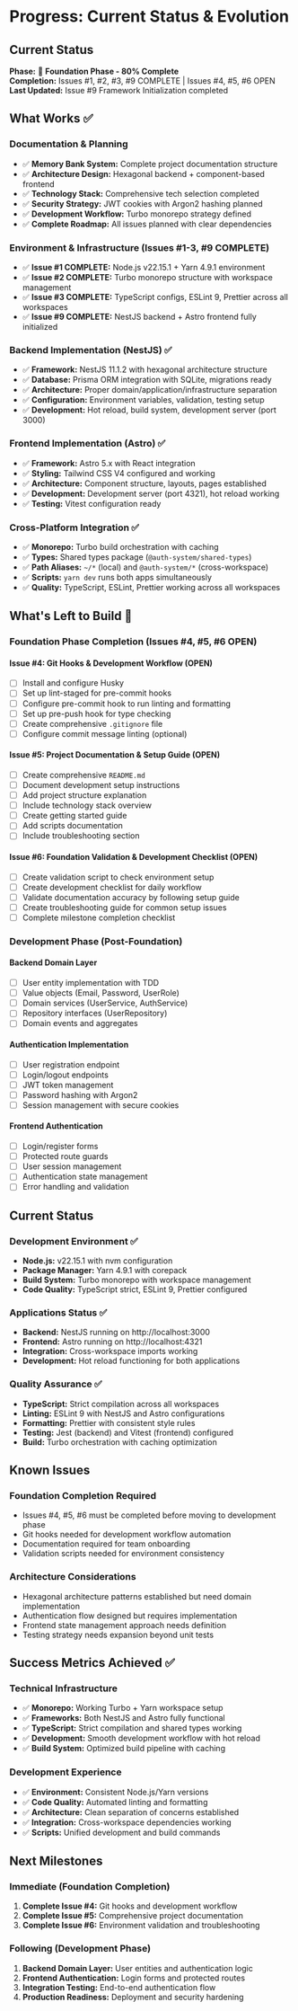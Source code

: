 # Progress: Current Status & Evolution

## Current Status

**Phase:** 🎯 **Foundation Phase - 80% Complete**  
**Completion:** Issues #1, #2, #3, #9 COMPLETE | Issues #4, #5, #6 OPEN  
**Last Updated:** Issue #9 Framework Initialization completed

## What Works ✅

### Documentation & Planning

- ✅ **Memory Bank System:** Complete project documentation structure
- ✅ **Architecture Design:** Hexagonal backend + component-based frontend
- ✅ **Technology Stack:** Comprehensive tech selection completed
- ✅ **Security Strategy:** JWT cookies with Argon2 hashing planned
- ✅ **Development Workflow:** Turbo monorepo strategy defined
- ✅ **Complete Roadmap:** All issues planned with clear dependencies

### Environment & Infrastructure (Issues #1-3, #9 COMPLETE)

- ✅ **Issue #1 COMPLETE:** Node.js v22.15.1 + Yarn 4.9.1 environment
- ✅ **Issue #2 COMPLETE:** Turbo monorepo structure with workspace management
- ✅ **Issue #3 COMPLETE:** TypeScript configs, ESLint 9, Prettier across all workspaces
- ✅ **Issue #9 COMPLETE:** NestJS backend + Astro frontend fully initialized

### Backend Implementation (NestJS) ✅

- ✅ **Framework:** NestJS 11.1.2 with hexagonal architecture structure
- ✅ **Database:** Prisma ORM integration with SQLite, migrations ready
- ✅ **Architecture:** Proper domain/application/infrastructure separation
- ✅ **Configuration:** Environment variables, validation, testing setup
- ✅ **Development:** Hot reload, build system, development server (port 3000)

### Frontend Implementation (Astro) ✅

- ✅ **Framework:** Astro 5.x with React integration
- ✅ **Styling:** Tailwind CSS V4 configured and working
- ✅ **Architecture:** Component structure, layouts, pages established
- ✅ **Development:** Development server (port 4321), hot reload working
- ✅ **Testing:** Vitest configuration ready

### Cross-Platform Integration ✅

- ✅ **Monorepo:** Turbo build orchestration with caching
- ✅ **Types:** Shared types package (`@auth-system/shared-types`)
- ✅ **Path Aliases:** `~/*` (local) and `@auth-system/*` (cross-workspace)
- ✅ **Scripts:** `yarn dev` runs both apps simultaneously
- ✅ **Quality:** TypeScript, ESLint, Prettier working across all workspaces

## What's Left to Build 🚧

### Foundation Phase Completion (Issues #4, #5, #6 OPEN)

#### Issue #4: Git Hooks & Development Workflow (OPEN)

- [ ] Install and configure Husky
- [ ] Set up lint-staged for pre-commit hooks
- [ ] Configure pre-commit hook to run linting and formatting
- [ ] Set up pre-push hook for type checking
- [ ] Create comprehensive `.gitignore` file
- [ ] Configure commit message linting (optional)

#### Issue #5: Project Documentation & Setup Guide (OPEN)

- [ ] Create comprehensive `README.md`
- [ ] Document development setup instructions
- [ ] Add project structure explanation
- [ ] Include technology stack overview
- [ ] Create getting started guide
- [ ] Add scripts documentation
- [ ] Include troubleshooting section

#### Issue #6: Foundation Validation & Development Checklist (OPEN)

- [ ] Create validation script to check environment setup
- [ ] Create development checklist for daily workflow
- [ ] Validate documentation accuracy by following setup guide
- [ ] Create troubleshooting guide for common setup issues
- [ ] Complete milestone completion checklist

### Development Phase (Post-Foundation)

#### Backend Domain Layer

- [ ] User entity implementation with TDD
- [ ] Value objects (Email, Password, UserRole)
- [ ] Domain services (UserService, AuthService)
- [ ] Repository interfaces (UserRepository)
- [ ] Domain events and aggregates

#### Authentication Implementation

- [ ] User registration endpoint
- [ ] Login/logout endpoints
- [ ] JWT token management
- [ ] Password hashing with Argon2
- [ ] Session management with secure cookies

#### Frontend Authentication

- [ ] Login/register forms
- [ ] Protected route guards
- [ ] User session management
- [ ] Authentication state management
- [ ] Error handling and validation

## Current Status

### Development Environment ✅

- **Node.js:** v22.15.1 with nvm configuration
- **Package Manager:** Yarn 4.9.1 with corepack
- **Build System:** Turbo monorepo with workspace management
- **Code Quality:** TypeScript strict, ESLint 9, Prettier configured

### Applications Status ✅

- **Backend:** NestJS running on http://localhost:3000
- **Frontend:** Astro running on http://localhost:4321
- **Integration:** Cross-workspace imports working
- **Development:** Hot reload functioning for both applications

### Quality Assurance ✅

- **TypeScript:** Strict compilation across all workspaces
- **Linting:** ESLint 9 with NestJS and Astro configurations
- **Formatting:** Prettier with consistent style rules
- **Testing:** Jest (backend) and Vitest (frontend) configured
- **Build:** Turbo orchestration with caching optimization

## Known Issues

### Foundation Completion Required

- Issues #4, #5, #6 must be completed before moving to development phase
- Git hooks needed for development workflow automation
- Documentation required for team onboarding
- Validation scripts needed for environment consistency

### Architecture Considerations

- Hexagonal architecture patterns established but need domain implementation
- Authentication flow designed but requires implementation
- Frontend state management approach needs definition
- Testing strategy needs expansion beyond unit tests

## Success Metrics Achieved ✅

### Technical Infrastructure

- ✅ **Monorepo:** Working Turbo + Yarn workspace setup
- ✅ **Frameworks:** Both NestJS and Astro fully functional
- ✅ **TypeScript:** Strict compilation and shared types working
- ✅ **Development:** Smooth development workflow with hot reload
- ✅ **Build System:** Optimized build pipeline with caching

### Development Experience

- ✅ **Environment:** Consistent Node.js/Yarn versions
- ✅ **Code Quality:** Automated linting and formatting
- ✅ **Architecture:** Clean separation of concerns established
- ✅ **Integration:** Cross-workspace dependencies working
- ✅ **Scripts:** Unified development and build commands

## Next Milestones

### Immediate (Foundation Completion)

1. **Complete Issue #4:** Git hooks and development workflow
2. **Complete Issue #5:** Comprehensive project documentation
3. **Complete Issue #6:** Environment validation and troubleshooting

### Following (Development Phase)

1. **Backend Domain Layer:** User entities and authentication logic
2. **Frontend Authentication:** Login forms and protected routes
3. **Integration Testing:** End-to-end authentication flow
4. **Production Readiness:** Deployment and security hardening
